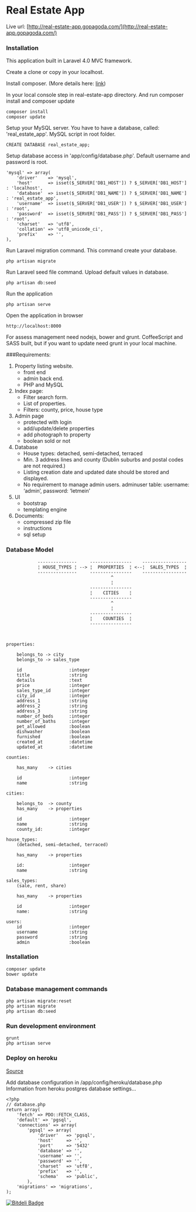 # Real Estate App

Live url: [http://real-estate-app.gopagoda.com/](http://real-estate-app.gopagoda.com/)

### Installation

This application built in Laravel 4.0 MVC framework.

Create a clone or copy in your localhost.

Install composer. (More details here: [link](http://getcomposer.org/download/))

In your local console step in real-estate-app directory. And run composer install and composer update

    composer install
    composer update
    
Setup your MySQL server. You have to have a database, called: 'real_estate_app'. MySQL script in root folder.

    CREATE DATABASE real_estate_app;

Setup database access in 'app/config/database.php'. Default username and password is root.

    'mysql' => array(
        'driver'    => 'mysql',
        'host'      => isset($_SERVER['DB1_HOST']) ? $_SERVER['DB1_HOST'] : 'localhost',
        'database'  => isset($_SERVER['DB1_NAME']) ? $_SERVER['DB1_NAME'] : 'real_estate_app',
        'username'  => isset($_SERVER['DB1_USER']) ? $_SERVER['DB1_USER'] : 'root',
        'password'  => isset($_SERVER['DB1_PASS']) ? $_SERVER['DB1_PASS'] : 'root',
        'charset'   => 'utf8',
        'collation' => 'utf8_unicode_ci',
        'prefix'    => '',
    ),

Run Laravel migration command. This command create your database.

    php artisan migrate

Run Laravel seed file command. Upload default values in database.

    php artisan db:seed

Run the application

    php artisan serve

Open the application in browser

    http://localhost:8000

For assess management need nodejs, bower and grunt. CoffeeScript and SASS built, but if you want to update need grunt in your local machine.


###Requirements:

1. Property listing website.
    - front end
    - admin back end.
    - PHP and MySQL
2. Index page:
    - Filter search form.
    - List of properties.
    - Filters: county, price, house type
3. Admin page
    - protected with login
    - add/update/delete properties
    - add photograph to property
    - boolean sold or not
4. Database
    - House types: detached, semi-detached, terraced
    - Min. 3 address lines and county (Dublin suburbs and postal codes are not required.)
    - Listing creation date and updated date should be stored and displayed.
    - No requirement to manage admin users. adminuser table: username: ‘admin’, password: ‘letmein’
5. UI
    - bootstrap
    - templating engine
6. Documents:
    - compressed zip file
    - instructions
    - sql setup

### Database Model

                ---------------     ----------------    -----------------
                ¦ HOUSE_TYPES ¦ --> ¦  PROPERTIES  ¦ <--¦  SALES_TYPES  ¦
                ---------------     ----------------    -----------------
                                            ^
                                            ¦
                                    ----------------
                                    ¦    CITIES    ¦
                                    ----------------
                                            ^
                                            ¦
                                    ----------------
                                    ¦    COUNTIES  ¦
                                    ----------------



    properties:

        belongs_to -> city
        belongs_to -> sales_type

        id                  :integer
        title               :string
        details             :text
        price               :integer
        sales_type_id       :integer
        city_id             :integer
        address_1           :string
        address_2           :string
        address_3           :string
        number_of_beds      :integer
        number_of_baths     :integer
        pet_allowed         :boolean
        dishwasher          :boolean
        furnished           :boolean
        created_at          :datetime
        updated_at          :datetime

    counties:

        has_many    -> cities

        id                  :integer
        name                :string

    cities:

        belongs_to  -> county
        has_many    -> properties

        id                  :integer
        name                :string
        county_id:          :integer

    house_types:
        (detached, semi-detached, terraced)

        has_many    -> properties

        id:                 :integer
        name                :string

    sales_types:
        (sale, rent, share)

        has_many    -> properties

        id                  :integer
        name:               :string

    users:
        id                  :integer
        username            :string
        password            :string
        admin               :boolean

### Installation

    composer update
    bower update

### Database management commands

    php artisan migrate:reset
    php artisan migrate
    php artisan db:seed

### Run development environment

    grunt
    php artisan serve

### Deploy on heroku

[Source](http://blog.enge.me/post/a-comprehensive-tutorial-for-deploying-laravel-4-on-heroku)


Add database configuration in /app/config/heroku/database.php
Information from heroku postgres database settings...
    
    <?php
    // database.php
    return array(
        'fetch' => PDO::FETCH_CLASS,
        'default' => 'pgsql',
        'connections' => array(
            'pgsql' => array(
                'driver'   => 'pgsql',
                'host'     => '',
                'port'     => '5432'
                'database' => '',
                'username' => '',
                'password' => '',
                'charset'  => 'utf8',
                'prefix'   => '',
                'schema'   => 'public',
            ),
        'migrations' => 'migrations',
    );
    
    
[![Bitdeli Badge](https://d2weczhvl823v0.cloudfront.net/szines/real-estate-app/trend.png)](https://bitdeli.com/free "Bitdeli Badge")
